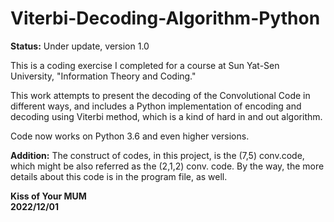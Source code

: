 # Viterbi-Decoding-Algorithm-Python
**Status:** Under update, version 1.0

This is a coding exercise I completed for a course at Sun Yat-Sen University, "Information Theory and Coding."

This work attempts to present the decoding of the Convolutional Code in different ways, 
and includes a Python implementation of encoding and decoding using Viterbi method, which is a kind of 
hard in and out algorithm.

Code now works on Python 3.6 and even higher versions.

**Addition:** The construct of codes, in this project, is the (7,5) conv.code, 
which might be also referred as the (2,1,2) conv. code. By the way, the more details about this code is
in the program file, as well.




**Kiss of Your MUM  
2022/12/01**
